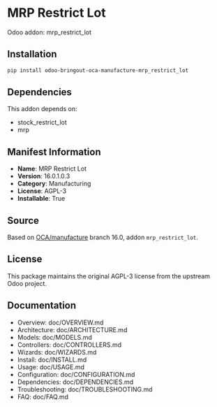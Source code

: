 # MRP Restrict Lot

Odoo addon: mrp_restrict_lot

## Installation

```bash
pip install odoo-bringout-oca-manufacture-mrp_restrict_lot
```

## Dependencies

This addon depends on:
- stock_restrict_lot
- mrp

## Manifest Information

- **Name**: MRP Restrict Lot
- **Version**: 16.0.1.0.3
- **Category**: Manufacturing
- **License**: AGPL-3
- **Installable**: True

## Source

Based on [OCA/manufacture](https://github.com/OCA/manufacture) branch 16.0, addon `mrp_restrict_lot`.

## License

This package maintains the original AGPL-3 license from the upstream Odoo project.

## Documentation

- Overview: doc/OVERVIEW.md
- Architecture: doc/ARCHITECTURE.md
- Models: doc/MODELS.md
- Controllers: doc/CONTROLLERS.md
- Wizards: doc/WIZARDS.md
- Install: doc/INSTALL.md
- Usage: doc/USAGE.md
- Configuration: doc/CONFIGURATION.md
- Dependencies: doc/DEPENDENCIES.md
- Troubleshooting: doc/TROUBLESHOOTING.md
- FAQ: doc/FAQ.md
